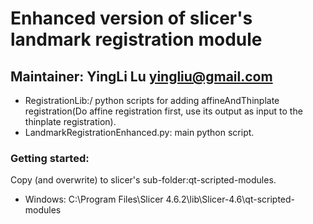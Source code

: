 # Enhanced version of slicer's landmark registration module 
## Maintainer: YingLi Lu yingliu@gmail.com

* RegistrationLib:/ python scripts for adding affineAndThinplate registration(Do affine registration first, use its output as input to the thinplate registration).
* LandmarkRegistrationEnhanced.py: main python script.

### Getting started:
Copy (and overwrite) to slicer's sub-folder:qt-scripted-modules.  
* Windows: C:\Program Files\Slicer 4.6.2\lib\Slicer-4.6\qt-scripted-modules
